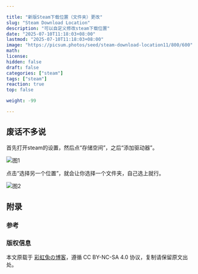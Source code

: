 ```yaml
---

title: "新版Steam下载位置（文件夹）更改"
slug: "Steam Download Location"
description: "可以自定义修改steam下载位置"
date: "2025-07-10T11:18:03+08:00"
lastmod: "2025-07-10T11:18:03+08:00"
image: "https://picsum.photos/seed/steam-download-location11/800/600"
math: 
license: 
hidden: false
draft: false 
categories: ["steam"]
tags: ["steam"]
reaction: true
top: false

weight: -99

---
```


## 废话不多说

首先打开steam的设置，然后点“存储空间”，之后“添加驱动器”。

![图1](https://s2.loli.net/2025/07/10/sB3r975EAwbLoRh.png)

点击“选择另一个位置”，就会让你选择一个文件夹，自己选上就行。

![图2](https://s2.loli.net/2025/07/10/6oze4P8kiRUEOGu.png)

## 附录

### 参考

### 版权信息

本文原载于 [彩虹兔の博客](https://cai-hong-tu-blog.pages.dev/)，遵循 CC BY-NC-SA 4.0 协议，复制请保留原文出处。
